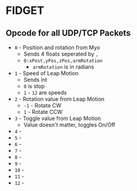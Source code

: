 # FIDGET

## Opcode for all UDP/TCP Packets

- `0` - Position and rotation from Myo
	- Sends 4 floats seperated by `,`
	- `0:xPost,yPos,zPos,armRotation`
		- `armRotation` is in radians 
- `1` - Speed of Leap Motion
	- Sends int
	- `0` is stop
	- `1` - `12` are speeds
- `2` - Rotation value from Leap Motion
	- `-1` - Rotate CW
	- `1` - Rotate CCW
- `3` - Toggle value from Leap Motion
	- Value doesn't matter, toggles On/Off
- `4` - 
- `5` - 
- `6` - 
- `7` - 
- `8` - 
- `9` - 
- `10` - 
- `11` - 
- `12` - 